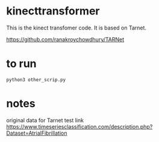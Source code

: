 # kinecttransformer

This is the kinect transfomer code. It is based on Tarnet. 

https://github.com/ranakroychowdhury/TARNet

# to run
`python3 other_scrip.py`

# notes
original data for Tarnet test link
https://www.timeseriesclassification.com/description.php?Dataset=AtrialFibrillation

